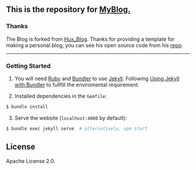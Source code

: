 This is the repository for [MyBlog.](https://lg-tianyuan.github.io/blog/)
--------------------------------

### Thanks

The Blog is forked from [Hux_Blog](https://huangxuan.me). Thanks for providing a template for making a personal blog, you can see his open source code from his [repo](https://github.com/Huxpro/huxpro.github.io). 

------

### Getting Started

1. You will need [Ruby](https://www.ruby-lang.org/en/) and [Bundler](https://bundler.io/) to use [Jekyll](https://jekyllrb.com/). Following [Using Jekyll with Bundler](https://jekyllrb.com/tutorials/using-jekyll-with-bundler/) to fullfill the enviromental requirement.

2. Installed dependencies in the `Gemfile`:

```sh
$ bundle install 
```

3. Serve the website (`localhost:4000` by default):

```sh
$ bundle exec jekyll serve  # alternatively, npm start
```


License
-------

Apache License 2.0.
